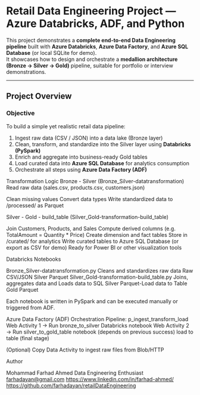 # Retail Data Engineering Project — Azure Databricks, ADF, and Python

This project demonstrates a **complete end-to-end Data Engineering pipeline** built with **Azure Databricks**, **Azure Data Factory**, and **Azure SQL Database** (or local SQLite for demo).  
It showcases how to design and orchestrate a **medallion architecture (Bronze → Silver → Gold)** pipeline, suitable for portfolio or interview demonstrations.

---

## Project Overview

### Objective
To build a simple yet realistic retail data pipeline:
1. Ingest raw data (CSV / JSON) into a data lake (Bronze layer)
2. Clean, transform, and standardize into the Silver layer using **Databricks (PySpark)**
3. Enrich and aggregate into business-ready Gold tables
4. Load curated data into **Azure SQL Database** for analytics consumption
5. Orchestrate all steps using **Azure Data Factory (ADF)**


Transformation Logic
Bronze - Silver (Bronze_Silver-datatransformation)
Read raw data (sales.csv, products.csv, customers.json)

Clean missing values
Convert data types
Write standardized data to /processed/ as Parquet

Silver - Gold - build_table (Silver_Gold-transformation-build_table)

Join Customers, Products, and Sales
Compute derived columns (e.g. TotalAmount = Quantity * Price)
Create dimension and fact tables
Store in /curated/ for analytics
Write curated tables to Azure SQL Database (or export as CSV for demo)
Ready for Power BI or other visualization tools


Databricks Notebooks

Bronze_Silver-datatransformation.py	              Cleans and standardizes raw data	                            Raw CSV/JSON	                      Silver Parquet
Silver_Gold-transformation-build_table.py	        Joins, aggregates data and	Loads data to SQL                 Silver Parquet-Load data to Table	  Gold Parquet

Each notebook is written in PySpark and can be executed manually or triggered from ADF.

Azure Data Factory (ADF) Orchestration
Pipeline: p_ingest_transform_load
Web Activity 1 → Run bronze_to_silver Databricks notebook
Web Activity 2 → Run silver_to_gold_table notebook (depends on previous success) load to table (final stage)

(Optional) Copy Data Activity to ingest raw files from Blob/HTTP



Author

Mohammad Farhad Ahmed
Data Engineering Enthusiast
farhadayan@gmail.com
https://www.linkedin.com/in/farhad-ahmed/
https://github.com/farhadayan/retailDataEngineering
